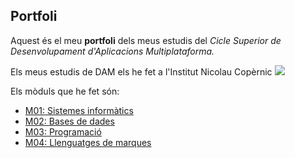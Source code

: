 ## Portfoli

Aquest és el meu **portfoli** dels meus estudis del *Cicle Superior de Desenvolupament d'Aplicacions Multiplataforma.*

Els meus estudis de DAM els he fet a l'Institut Nicolau Copèrnic
![](https://copernic.cat/images/logos/logo-header.png)

Els mòduls que he fet són:
- [M01: Sistemes informàtics](https://github.com/PolNie/Portfoli/tree/main/Moduls/M01%20Sistemes%20informatics)
- [M02: Bases de dades](https://github.com/PolNie/Portfoli/tree/main/Moduls/M02%20Bases%20de%20dades)
- [M03: Programació](https://github.com/PolNie/Portfoli/tree/main/Moduls/M03%20Programacio)
- [M04: Llenguatges de marques](https://github.com/PolNie/Portfoli/tree/main/Moduls/M04%20Llenguatge%20de%20marques)

